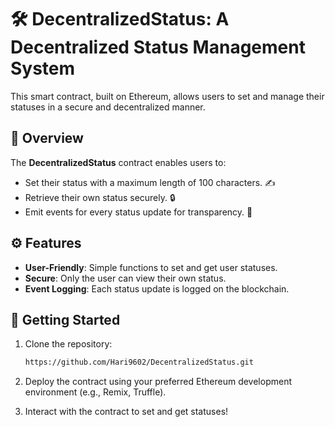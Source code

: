 # 🛠️ DecentralizedStatus: A Decentralized Status Management System

This smart contract, built on Ethereum, allows users to set and manage their statuses in a secure and decentralized manner.

## 📜 Overview

The **DecentralizedStatus** contract enables users to:
- Set their status with a maximum length of 100 characters. ✍️
- Retrieve their own status securely. 🔒
- Emit events for every status update for transparency. 📣

## ⚙️ Features

- **User-Friendly**: Simple functions to set and get user statuses.
- **Secure**: Only the user can view their own status.
- **Event Logging**: Each status update is logged on the blockchain.

## 🚀 Getting Started

1. Clone the repository:
   ```bash
   https://github.com/Hari9602/DecentralizedStatus.git
   ```
2. Deploy the contract using your preferred Ethereum development environment (e.g., Remix, Truffle).

3. Interact with the contract to set and get statuses!
